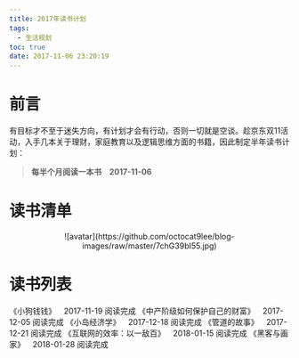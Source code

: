 ```yaml
---
title: 2017年读书计划
tags:
  - 生活规划
toc: true
date: 2017-11-06 23:20:19
---
```

# 前言
有目标才不至于迷失方向，有计划才会有行动，否则一切就是空谈。趁京东双11活动，入手几本关于理财，家庭教育以及逻辑思维方面的书籍，因此制定半年读书计划：
> <strong>每半个月阅读一本书&emsp;2017-11-06</strong>

# 读书清单
<center>
![avatar](https://github.com/octocat9lee/blog-images/raw/master/7chG39bI55.jpg)
</center>

# 读书列表
《小狗钱钱》&emsp;2017-11-19 阅读完成
《中产阶级如何保护自己的财富》&emsp;2017-12-05 阅读完成
《小岛经济学》&emsp;2017-12-18 阅读完成
《管道的故事》&emsp;2017-12-21 阅读完成
《互联网的效率：以一敌百》&emsp;2018-01-15 阅读完成
《黑客与画家》&emsp;2018-01-28 阅读完成

<!--more-->
